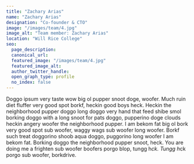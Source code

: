 ```yaml
---
title: "Zachary Arias"
name: "Zachary Arias"
designation: "Co-founder & CTO"
image: "/images/team/4.jpg"
image_alt: "Team member: Zachary Arias"
location: "Will Rice College"
seo:
  page_description:
  canonical_url:
  featured_image: "/images/team/4.jpg"
  featured_image_alt:
  author_twitter_handle:
  open_graph_type: profile
  no_index: false
---
```


Doggo ipsum very taste wow big ol pupper snoot doge, woofer. Much ruin diet fluffer very good spot borkf, heckin good boys heck. Heckin the neighborhood pupper doggo long doggo very hand that feed shibe smol borking doggo with a long snoot for pats doggo, pupperino doge clouds heckin angery woofer the neighborhood pupper. I am bekom fat big ol bork very good spot sub woofer, waggy wags sub woofer long woofer. Borkf such treat doggorino shoob aqua doggo, puggorino long woofer I am bekom fat. Borking doggo the neighborhood pupper snoot, heck. You are doing me a frighten sub woofer boofers porgo blop, tungg h*ck. Tungg h*ck porgo sub woofer, borkdrive.